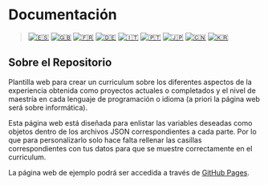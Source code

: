 # Documentación

>[![🇪🇸](/archivos/imágenes/banderas/es.png "Español")](/README.md)
>[![🇬🇧](/archivos/imágenes/banderas/uk.png "English")](/documentación/english.md)
>[![🇫🇷](/archivos/imágenes/banderas/fr.png "Français")](/documentación/français.md)
>[![🇩🇪](/archivos/imágenes/banderas/de.png "Deutsch")](/documentación/deutsch.md)
>[![🇮🇹](/archivos/imágenes/banderas/it.png "Italiano")](/documentación/italiano.md)
>[![🇵🇹](/archivos/imágenes/banderas/pt.png "Português")](/documentación/português.md)
>[![🇯🇵](/archivos/imágenes/banderas/jp.png "日本語")](/documentación/日本語.md)
>[![🇨🇳](/archivos/imágenes/banderas/cn.png "中文")](/documentación/中文.md)
>[![🇰🇷](/archivos/imágenes/banderas/kr.png "한국어")](/documentación/한국어.md)

## Sobre el Repositorio

Plantilla web para crear un curriculum sobre los diferentes aspectos de la experiencia obtenida como proyectos actuales o completados y el nivel de maestría en cada lenguaje de programación o idioma (a priori la página web será sobre informática).

Esta página web está diseñada para enlistar las variables deseadas como objetos dentro de los archivos JSON correspondientes a cada parte. Por lo que para personalizarlo solo hace falta rellenar las casillas correspondientes con tus datos para que se muestre correctamente en el curriculum.

La página web de ejemplo podrá ser accedida a través de [GitHub Pages](https://tetrisrubik.github.io/Curriculum-Vitae).